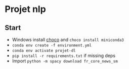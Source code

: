 # Projet nlp

## Start

- Windows install [choco](https://chocolatey.org/install) and `choco install miniconda3`
- `conda env create -f environment.yml`
- `conda env activate projet-dl`
- `pip install -r requirements.txt` if missing deps
- Import `python -m spacy download fr_core_news_sm`
